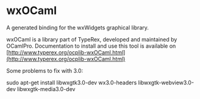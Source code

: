 # wxOCaml

A generated binding for the wxWidgets graphical library.

wxOCaml is a library part of TypeRex, developed and maintained by OCamlPro.
Documentation to install and use this tool is available on
[http://www.typerex.org/ocplib-wxOCaml.html](http://www.typerex.org/ocplib-wxOCaml.html)

Some problems to fix with 3.0:

sudo apt-get install libwxgtk3.0-dev wx3.0-headers libwxgtk-webview3.0-dev libwxgtk-media3.0-dev
